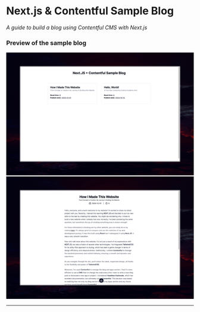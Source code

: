 # Next.js & Contentful Sample Blog

*A guide to build a blog using Contentful CMS with Next.js*

### Preview of the sample blog
![Preview of Home Page](public/Preview-Home.jpeg)
![Preview of Blog Post](public/Preview-Blog-Post.jpeg)

<hr />


